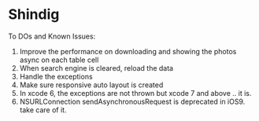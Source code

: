 # Shindig

To DOs and Known Issues:

1. Improve the performance on downloading and showing the photos async on each table cell
2. When search engine is cleared, reload the data
3. Handle the exceptions
4. Make sure responsive auto layout is created
5. In xcode 6, the exceptions are not thrown but xcode 7 and above .. it is.
6. NSURLConnection sendAsynchronousRequest is deprecated in iOS9. take care of it.
